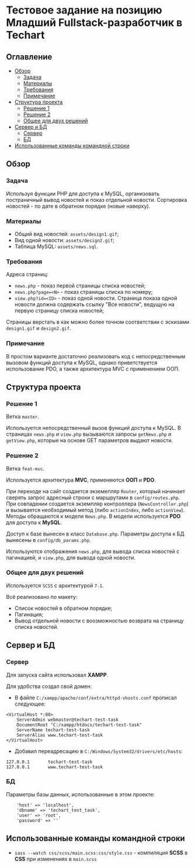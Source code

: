 # Тестовое задание на позицию Младший Fullstack-разработчик в Techart

## Оглавление
- [Обзор](#обзор)
  - [Задача](#задача)
  - [Материалы](#материалы)
  - [Требования](#требования)
  - [Примечание](#примечание)
- [Структура проекта](#структура-проекта)
  - [Решение 1](#решение-1)
  - [Решение 2](#решение-2)
  - [Общее для двух решений](#общее-для-двух-решений) 
- [Сервер и БД](#сервер-и-бд)
  - [Сервер](#сервер)
  - [БД](#бд)
- [Использованные команды командной строки](#использованные-команды-командной-строки)

## Обзор

### Задача
Используя функции PHP для доступа к MySQL, организовать постраничный вывод новостей и показ отдельной новости.
Сортировка новостей - по дате в обратном порядке (новые наверху).

### Материалы
- Общий вид новостей:  `assets/design1.gif`;
- Вид одной новости: `assets/design2.gif`;
- Таблица MySQL: `assets/news.sql`.

### Требования
Адреса страниц:
- `news.php` - показ первой страницы списка новостей;
- `news.php?page=<N>` - показ страницы списка по номеру;
- `view.php?id=<ID>` - показ одной новости. Страница показа одной новости должна содержать ссылку "Все новости", 
  ведущую на первую страницу списка новостей;
  
Страницы верстать в как можно более точном соответствии с эскизами `design1.gif` и `design2.gif`.

### Примечание
В простом варианте достаточно реализовать код с непосредственным вызовом функций доступа к MySQL,
однако приветствуется использование PDO, а также архитектура MVC с применением ООП.

## Структура проекта

### Решение 1
Ветка `master`.  

Используется непосредственный вызов функций доступа к MySQL. В страницах `news.php` и `view.php` вызываются запросы 
`getNews.php` и `getView.php`, которые на основе GET параметров выдают новости.

### Решение 2
Ветка `feat-mvc`.

Используется архитектура **MVC**, применяются **ООП** и **PDO**.  

При переходе на сайт создается экземепляр `Router`, который начинает сверять запрос адресный строки с маршрутами
в `config/routes.php`. При совпадении создается экземпляр контроллера (`NewsController.php`) и вызывается необходимый 
метод (либо `actionIndex`, либо `actionView`). Методы обращаются к модели `News.php`. В модели используется
**PDO** для доступа к **MySQL**.  

Доступ к базе вынесен в класс `Database.php`. Параметры доступа к БД вынесены в
`config/db_params.php`.  

Используются отображения `news.php`, для вывода списка новостей с пагинацией, и `view.php`, для 
вывода одной новости.

### Общее для двух решений
Используется `SCSS` с архитектурой `7-1`.

Всё реализовано по макету:
- Список новостей в обратном порядке;
- Пагинация;
- Вывод отдельной новости с воозможностью возврата на страницу списка новостей.

## Сервер и БД

### Сервер
Для запуска сайта использовал **XAMPP**.  

Для удобства создал свой домен:
- В файле `C:/xampp/apache/conf/extra/httpd-vhosts.conf` прописал следующее:
```
<VirtualHost *:80>
    ServerAdmin webmaster@techart-test-task
    DocumentRoot "C:/xampp/htdocs/techart-test-task"
    ServerName techart-test-task
    ServerAlias www.techart-test-task
</VirtualHost>
```

- Добавил переадресацию в `C:/Windows/System32/drivers/etc/hosts`:
```
127.0.0.1       techart-test-task
127.0.0.1       www.techart-test-task
```

### БД
Параметры базы данных, использованные в этом проекте:
```
    'host' => 'localhost',
    'dbname' => 'techart_test_task',
    'user' => 'root',
    'password' => ''
```

## Использованные команды командной строки
- `sass --watch css/scss/main.scss:css/style.css` - компиляция **SCSS** в **CSS** при изменениях в `main.scss`
